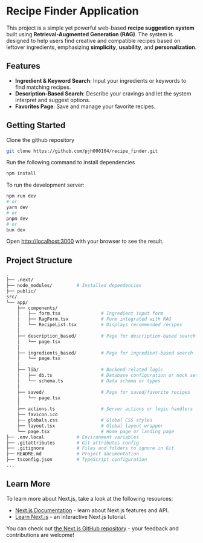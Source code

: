 # Recipe Finder Application
This project is a simple yet powerful web-based **recipe suggestion system** built using **Retrieval-Augmented Generation (RAG)**. The system is designed to help users find creative and compatible recipes based on leftover ingredients, emphasizing **simplicity**, **usability**, and **personalization**.

##  Features

- **Ingredient & Keyword Search**: Input your ingredients or keywords to find matching recipes.
- **Description-Based Search**: Describe your cravings and let the system interpret and suggest options.
- **Favorites Page**: Save and manage your favorite recipes.


## Getting Started

Clone the github repository 
```bash
git clone https://github.com/pjh000104/recipe_finder.git
```
Run the following command to install dependencies

```bash
npm install
```

To run the development server:

```bash
npm run dev
# or
yarn dev
# or
pnpm dev
# or
bun dev
```

Open [http://localhost:3000](http://localhost:3000) with your browser to see the result.


## Project Structure
```bash
.
├── .next/                
├── node_modules/         # Installed dependencies
├── public/               
src/
└── app/
    ├── components/                
    │   ├── form.tsx               # Ingredient input form
    │   ├── RagForm.tsx            # Form integrated with RAG
    │   └── RecipeList.tsx         # Displays recommended recipes
    │
    ├── description_based/         # Page for description-based search
    │   └── page.tsx
    │
    ├── ingredients_based/         # Page for ingredient-based search
    │   └── page.tsx
    │
    ├── lib/                       # Backend-related logic
    │   ├── db.ts                  # Database configuration or mock setup
    │   └── schema.ts              # Data schema or types
    │
    ├── saved/                     # Page for saved/favorite recipes
    │   └── page.tsx
    │
    ├── actions.ts                 # Server actions or logic handlers
    ├── favicon.ico               
    ├── globals.css                # Global CSS styles
    ├── layout.tsx                 # Global layout wrapper
    └── page.tsx                   # Home page or landing page
├── .env.local            # Environment variables
├── .gitattributes        # Git attributes config
├── .gitignore            # Files and folders to ignore in Git
├── README.md             # Project documentation
├── tsconfig.json         # TypeScript configuration
...
```
## Learn More

To learn more about Next.js, take a look at the following resources:

- [Next.js Documentation](https://nextjs.org/docs) - learn about Next.js features and API.
- [Learn Next.js](https://nextjs.org/learn) - an interactive Next.js tutorial.

You can check out [the Next.js GitHub repository](https://github.com/vercel/next.js) - your feedback and contributions are welcome!

